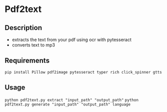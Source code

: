# Pdf2text

## Description
- extracts the text from your pdf using ocr with pytesseract
- converts text to mp3

## Requirements
```pip install Pillow pdf2image pytesseract typer rich click_spinner gtts```

## Usage
``` python pdf2text.py extract "input_path" "output_path" ```
``` python pdf2text.py generate "input_path" "output_path" language ```

